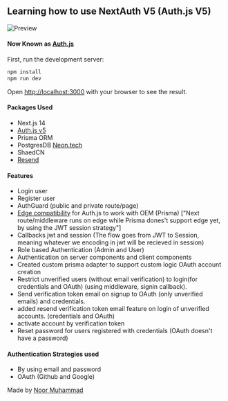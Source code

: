## Learning how to use NextAuth V5 (Auth.js V5)

![Preview](https://i.imgur.com/KlfXvY2.png)

#### Now Known as [Auth.js](https://authjs.dev/)

First, run the development server:

```bash
npm install
npm run dev
```

Open [http://localhost:3000](http://localhost:3000) with your browser to see the result.

#### Packages Used

- Next.js 14
- [Auth.js v5](https://authjs.dev/)
- Prisma ORM
- PostgresDB [Neon.tech](https://console.neon.tech/)
- ShaedCN
- [Resend](https://resend.com/)

#### Features

- Login user
- Register user
- AuthGuard (public and private route/page)
- [Edge compatibility](https://authjs.dev/guides/upgrade-to-v5?authentication-method=middleware#edge-compatibility) for Auth.js to work with OEM (Prisma) ["Next route/middleware runs on edge while Prisma dones't support edge yet, by using the JWT session strategy"]
- Callbacks jwt and session (The flow goes from JWT to Session, meaning whatever we encoding in jwt will be recieved in session)
- Role based Authentication (Admin and User)
- Authentication on server components and client components
- Created custom prisma adapter to support custom logic OAuth account creation
- Restrict unverified users (without email verification) to login(for credentials and OAuth) (using middleware, signin callback).
- Send verification token email on signup to OAuth (only unverified emails) and credentials.
- added resend verification token email feature on login of unverified accounts. (credentials and OAuth)
- activate account by verification token
- Reset password for users registered with credentials (OAuth doesn't have a password)

#### Authentication Strategies used

- By using email and password
- OAuth (Github and Google)

Made by [Noor Muhammad](https://www.linkedin.com/in/connectwithnoor)
